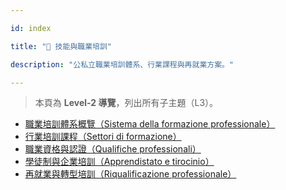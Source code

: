 ---
id: index
title: "🧰 技能與職業培訓"
description: "公私立職業培訓體系、行業課程與再就業方案。"
---


> 本頁為 **Level‑2 導覽**，列出所有子主題（L3）。

- [職業培訓體系概覽（Sistema della formazione professionale）](./vocation-system-overview/)
- [行業培訓課程（Settori di formazione）](./sector-courses/)
- [職業資格與認證（Qualifiche professionali）](./professional-qualifications/)
- [學徒制與企業培訓（Apprendistato e tirocinio）](./apprenticeship-internship/)
- [再就業與轉型培訓（Riqualificazione professionale）](./requalification/)
